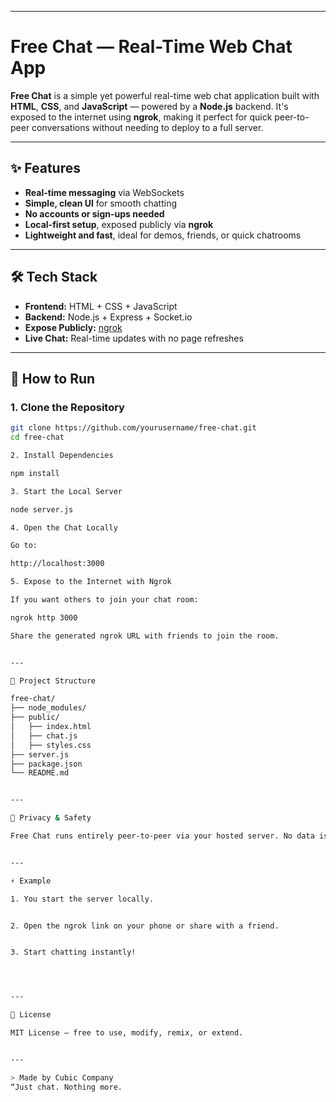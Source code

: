 

---

# Free Chat — Real-Time Web Chat App

**Free Chat** is a simple yet powerful real-time web chat application built with **HTML**, **CSS**, and **JavaScript** — powered by a **Node.js** backend. It's exposed to the internet using **ngrok**, making it perfect for quick peer-to-peer conversations without needing to deploy to a full server.

---

## ✨ Features

- **Real-time messaging** via WebSockets
- **Simple, clean UI** for smooth chatting
- **No accounts or sign-ups needed**
- **Local-first setup**, exposed publicly via **ngrok**
- **Lightweight and fast**, ideal for demos, friends, or quick chatrooms

---

## 🛠 Tech Stack

- **Frontend:** HTML + CSS + JavaScript
- **Backend:** Node.js + Express + Socket.io
- **Expose Publicly:** [ngrok](https://ngrok.com/)
- **Live Chat:** Real-time updates with no page refreshes

---

## 🚀 How to Run

### 1. Clone the Repository

```bash
git clone https://github.com/yourusername/free-chat.git
cd free-chat

2. Install Dependencies

npm install

3. Start the Local Server

node server.js

4. Open the Chat Locally

Go to:

http://localhost:3000

5. Expose to the Internet with Ngrok

If you want others to join your chat room:

ngrok http 3000

Share the generated ngrok URL with friends to join the room.


---

📁 Project Structure

free-chat/
├── node_modules/
├── public/
│   ├── index.html
│   ├── chat.js
│   ├── styles.css
├── server.js
├── package.json
└── README.md


---

🔐 Privacy & Safety

Free Chat runs entirely peer-to-peer via your hosted server. No data is stored or logged unless you explicitly implement it. For basic or local use only.


---

⚡ Example

1. You start the server locally.


2. Open the ngrok link on your phone or share with a friend.


3. Start chatting instantly!




---

🪪 License

MIT License — free to use, modify, remix, or extend.


---

> Made by Cubic Company
“Just chat. Nothing more.
